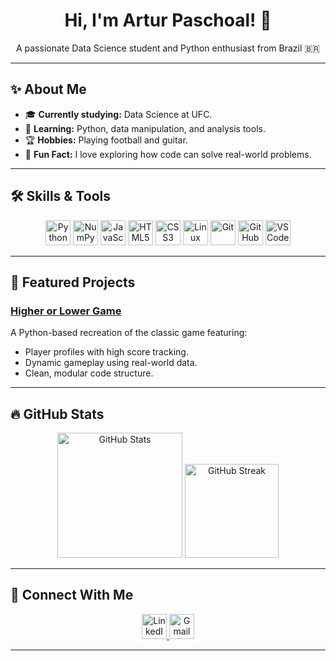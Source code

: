 <div align="center">
  <h1>Hi, I'm Artur Paschoal! 👋</h1>
  <p>A passionate Data Science student and Python enthusiast from Brazil 🇧🇷</p>
</div>

---

## ✨ About Me

- 🎓 **Currently studying:** Data Science at UFC.
- 🐍 **Learning:** Python, data manipulation, and analysis tools.
- 🏆 **Hobbies:** Playing football and guitar.
- 📝 **Fun Fact:** I love exploring how code can solve real-world problems.

---

## 🛠️ Skills & Tools

<div align="center">
  <img src="https://cdn.jsdelivr.net/gh/devicons/devicon/icons/python/python-original.svg" height="40" alt="Python" />
  <img src="https://cdn.jsdelivr.net/gh/devicons/devicon/icons/numpy/numpy-original.svg" height="40" alt="NumPy" />
  <img src="https://cdn.jsdelivr.net/gh/devicons/devicon/icons/javascript/javascript-original.svg" height="40" alt="JavaScript" />
  <img src="https://cdn.jsdelivr.net/gh/devicons/devicon/icons/html5/html5-original.svg" height="40" alt="HTML5" />
  <img src="https://cdn.jsdelivr.net/gh/devicons/devicon/icons/css3/css3-original.svg" height="40" alt="CSS3" />
  <img src="https://cdn.jsdelivr.net/gh/devicons/devicon/icons/linux/linux-original.svg" height="40" alt="Linux" />
  <img src="https://cdn.jsdelivr.net/gh/devicons/devicon/icons/git/git-original.svg" height="40" alt="Git" />
  <img src="https://cdn.jsdelivr.net/gh/devicons/devicon/icons/github/github-original.svg" height="40" alt="GitHub" />
  <img src="https://cdn.jsdelivr.net/gh/devicons/devicon/icons/vscode/vscode-original.svg" height="40" alt="VS Code" />
</div>

---

## 🎨 Featured Projects

### [Higher or Lower Game](https://github.com/paschoal-artur/HigherOrLower)
A Python-based recreation of the classic game featuring:
- Player profiles with high score tracking.
- Dynamic gameplay using real-world data.
- Clean, modular code structure.

---

## 🔥 GitHub Stats

<div align="center">
  <img src="https://github-readme-stats.vercel.app/api?username=paschoal-artur&show_icons=true&theme=dracula" height="200" alt="GitHub Stats" />
  <img src="https://streak-stats.demolab.com?user=paschoal-artur&theme=dracula" height="150" alt="GitHub Streak" />
</div>

---

## 👤 Connect With Me

<div align="center">
  <a href="https://www.linkedin.com/in/artur-paschoal-18295627b/">
    <img src="https://raw.githubusercontent.com/maurodesouza/profile-readme-generator/master/src/assets/icons/social/linkedin/default.svg" width="40" height="40" alt="LinkedIn" />
  </a>
  <a href="mailto:paschoal.artur@alu.ufc.br">
    <img src="https://raw.githubusercontent.com/maurodesouza/profile-readme-generator/master/src/assets/icons/social/gmail/default.svg" width="40" height="40" alt="Gmail" />
  </a>
</div>

---
